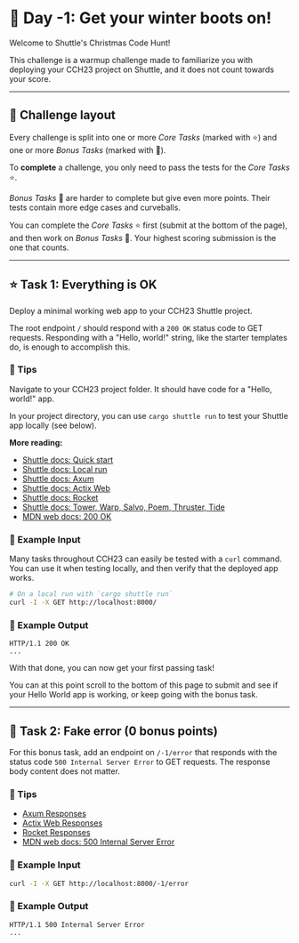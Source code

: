 # 🎄 Day -1: Get your winter boots on!

Welcome to Shuttle's Christmas Code Hunt!

This challenge is a warmup challenge made to familiarize you with deploying your CCH23 project on Shuttle,
and it does not count towards your score.

---

## 🔔 Challenge layout

Every challenge is split into one or more *Core Tasks* (marked with ⭐) and one or more *Bonus Tasks* (marked with 🎁).

To **complete** a challenge, you only need to pass the tests for the *Core Tasks* ⭐.

*Bonus Tasks* 🎁 are harder to complete but give even more points. Their tests contain more edge cases and curveballs.

You can complete the *Core Tasks* ⭐ first (submit at the bottom of the page), and then work on *Bonus Tasks* 🎁.
Your highest scoring submission is the one that counts.

---

## ⭐ Task 1: Everything is OK

Deploy a minimal working web app to your CCH23 Shuttle project.

The root endpoint `/` should respond with a `200 OK` status code to GET requests.
Responding with a "Hello, world!" string, like the starter templates do, is enough to accomplish this.

### 🔔 Tips

Navigate to your CCH23 project folder. It should have code for a "Hello, world!" app.

In your project directory, you can use `cargo shuttle run` to test your Shuttle app locally (see below).

**More reading:**

- [Shuttle docs: Quick start](https://docs.shuttle.rs/getting-started/quick-start)
- [Shuttle docs: Local run](https://docs.shuttle.rs/getting-started/local-run)
- [Shuttle docs: Axum](https://docs.shuttle.rs/examples/axum)
- [Shuttle docs: Actix Web](https://docs.shuttle.rs/examples/actix)
- [Shuttle docs: Rocket](https://docs.shuttle.rs/examples/rocket)
- [Shuttle docs: Tower, Warp, Salvo, Poem, Thruster, Tide](https://docs.shuttle.rs/examples/other)
- [MDN web docs: 200 OK](https://developer.mozilla.org/en-US/docs/Web/HTTP/Status/200)

### 💠 Example Input

Many tasks throughout CCH23 can easily be tested with a `curl` command.
You can use it when testing locally, and then verify that the deployed app works.

```bash
# On a local run with `cargo shuttle run`
curl -I -X GET http://localhost:8000/
```

### 💠 Example Output

```text
HTTP/1.1 200 OK
...
```

With that done, you can now get your first passing task!

You can at this point scroll to the bottom of this page to submit and see if your Hello World app is working,
or keep going with the bonus task.

---

## 🎁 Task 2: Fake error (0 bonus points)

For this bonus task, add an endpoint on `/-1/error` that responds with the status code `500 Internal Server Error` to GET requests.
The response body content does not matter.

### 🔔 Tips

- [Axum Responses](https://docs.rs/axum/latest/axum/response/index.html)
- [Actix Web Responses](https://actix.rs/docs/response)
- [Rocket Responses](https://rocket.rs/v0.5/guide/responses/)
- [MDN web docs: 500 Internal Server Error](https://developer.mozilla.org/en-US/docs/Web/HTTP/Status/500)

### 💠 Example Input

```bash
curl -I -X GET http://localhost:8000/-1/error
```

### 💠 Example Output

```text
HTTP/1.1 500 Internal Server Error
...
```
